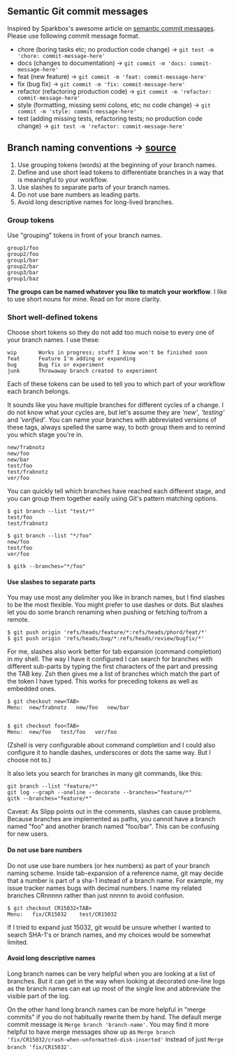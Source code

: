 ## Semantic Git commit messages

Inspired by Sparkbox's awesome article on [semantic commit messages](http://seesparkbox.com/foundry/semantic_commit_messages). Please use following commit message format.

* chore (boring tasks etc; no production code change) -> ```git test -m 'chore: commit-message-here'```
* docs (changes to documentation) -> ```git commit -m 'docs: commit-message-here'```
* feat (new feature) -> ```git commit -m 'feat: commit-message-here'```
* fix (bug fix) -> ```git commit -m 'fix: commit-message-here'```
* refactor (refactoring production code) -> ```git commit -m 'refactor: commit-message-here'```
* style (formatting, missing semi colons, etc; no code change) -> ```git commit -m 'style: commit-message-here'```
* test (adding missing tests, refactoring tests; no production code change) -> ```git test -m 'refactor: commit-message-here'```

## Branch naming conventions → [source](https://stackoverflow.com/a/6065944/1977778)

 1. Use grouping tokens (words) at the beginning of your branch names.
 2. Define and use short lead tokens to differentiate branches in a way that is meaningful to your workflow.
 2. Use slashes to separate parts of your branch names.
 3. Do not use bare numbers as leading parts.
 5. Avoid long descriptive names for long-lived branches.

### Group tokens

Use "grouping" tokens in front of your branch names. 

    group1/foo
    group2/foo
    group1/bar
    group2/bar
    group3/bar
    group1/baz

**The groups can be named whatever you like to match your workflow**.  I like to use short nouns for mine.  Read on for more clarity.

### Short well-defined tokens

Choose short tokens so they do not add too much noise to every one of your branch names.  I use these:

    wip       Works in progress; stuff I know won't be finished soon
    feat      Feature I'm adding or expanding
    bug       Bug fix or experiment
    junk      Throwaway branch created to experiment

Each of these tokens can be used to tell you to which part of your workflow each branch belongs.

It sounds like you have multiple branches for different cycles of a change. I do not know what your cycles are, but let's assume they are *'new'*, *'testing'* and *'verified'*.  You can name your branches with abbreviated versions of these tags, always spelled the same way, to both group them and to remind you which stage you're in.

    new/frabnotz
    new/foo
    new/bar
    test/foo
    test/frabnotz
    ver/foo

You can quickly tell which branches have reached each different stage, and you can group them together easily using Git's pattern matching options.

    $ git branch --list "test/*"
    test/foo
    test/frabnotz

    $ git branch --list "*/foo"
    new/foo
    test/foo
    ver/foo

    $ gitk --branches="*/foo"



#### Use slashes to separate parts

You may use most any delimiter you like in branch names, but I find slashes to be the most flexible. You might prefer to use dashes or dots.  But slashes let you do some branch renaming when pushing or fetching to/from a remote.

    $ git push origin 'refs/heads/feature/*:refs/heads/phord/feat/*'
    $ git push origin 'refs/heads/bug/*:refs/heads/review/bugfix/*'


For me, slashes also work better for tab expansion (command completion) in my shell.  The way I have it configured I can search for branches with different sub-parts by typing the first characters of the part and pressing the TAB key.  Zsh then gives me a list of branches which match the part of the token I have typed.  This works for preceding tokens as well as embedded ones.

    $ git checkout new<TAB>
    Menu:  new/frabnotz   new/foo   new/bar


    $ git checkout foo<TAB>
    Menu:  new/foo   test/foo   ver/foo

(Zshell is very configurable about command completion and I could also configure it to handle dashes, underscores or dots the same way. But I choose not to.)

It also lets you search for branches in many git commands, like this:

    git branch --list "feature/*"
    git log --graph --oneline --decorate --branches="feature/*" 
    gitk --branches="feature/*" 


Caveat: As Slipp points out in the comments, slashes can cause problems.  Because branches are implemented as paths, you cannot have a branch named "foo" and another branch named "foo/bar".  This can be confusing for new users.



#### Do not use bare numbers

Do not use use bare numbers (or hex numbers) as part of your branch naming scheme. Inside tab-expansion of a reference name, git may decide that a number is part of a sha-1 instead of a branch name.  For example, my issue tracker names bugs with decimal numbers.  I name my related branches CRnnnnn rather than just nnnnn to avoid confusion.  

    $ git checkout CR15032<TAB>
    Menu:   fix/CR15032    test/CR15032

If I tried to expand just 15032, git would be unsure whether I wanted to search SHA-1's or branch names, and my choices would be somewhat limited.



#### Avoid long descriptive names

Long branch names can be very helpful when you are looking at a list of branches.  But it can get in the way when looking at decorated one-line logs as the branch names can eat up most of the single line and abbreviate the visible part of the log.

On the other hand long branch names can be more helpful in "merge commits" if you do not habitually rewrite them by hand.  The default merge commit message is `Merge branch 'branch-name'`.  You may find it more helpful to have merge messages show up as `Merge branch 'fix/CR15032/crash-when-unformatted-disk-inserted'` instead of just `Merge branch 'fix/CR15032'`.



